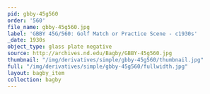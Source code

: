 ```yaml
---
pid: gbby-45g560
order: '560'
file_name: gbby-45g560.jpg
label: 'GBBY 45G/560: Golf Match or Practice Scene - c1930s'
_date: 1930s
object_type: glass plate negative
source: http://archives.nd.edu/Bagby/GBBY-45g560.jpg
thumbnail: "/img/derivatives/simple/gbby-45g560/thumbnail.jpg"
full: "/img/derivatives/simple/gbby-45g560/fullwidth.jpg"
layout: bagby_item
collection: bagby
---
```

